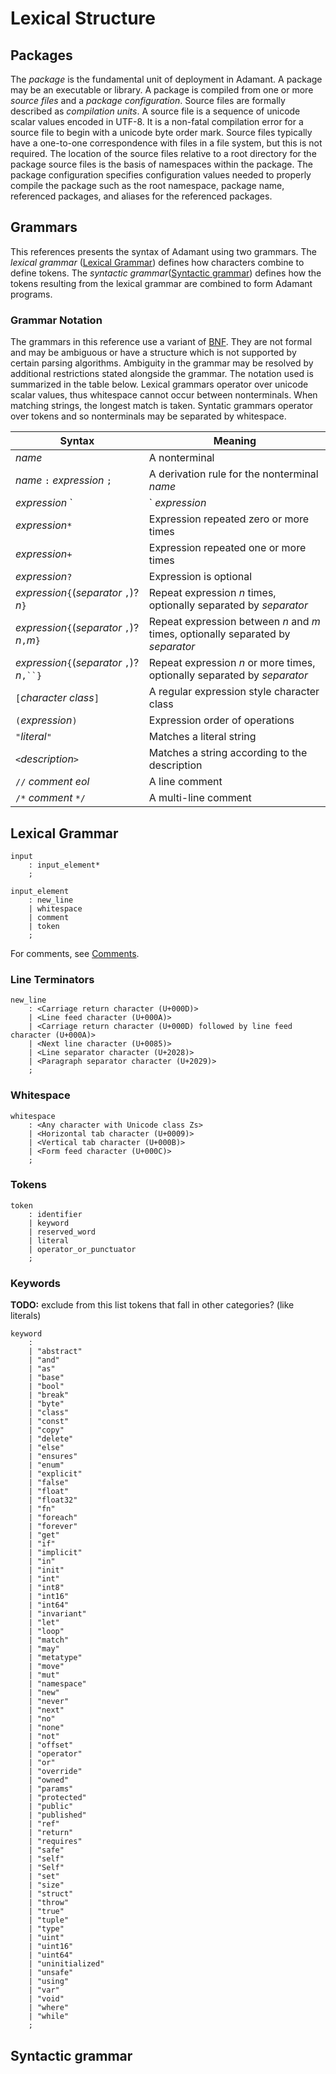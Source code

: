 # Lexical Structure

## Packages

The *package* is the fundamental unit of deployment in Adamant. A package may be an executable or library. A package is compiled from one or more *source files* and a *package configuration*. Source files are formally described as *compilation units*. A source file is a sequence of unicode scalar values encoded in UTF-8. It is a non-fatal compilation error for a source file to begin with a unicode byte order mark. Source files typically have a one-to-one correspondence with files in a file system, but this is not required. The location of the source files relative to a root directory for the package source files is the basis of namespaces within the package. The package configuration specifies configuration values needed to properly compile the package such as the root namespace, package name, referenced packages, and aliases for the referenced packages.

## Grammars

This references presents the syntax of Adamant using two grammars. The *lexical grammar* ([Lexical Grammar](#lexical-grammar)) defines how characters combine to define tokens. The *syntactic grammar*([Syntactic grammar](#syntactic-grammar)) defines how the tokens resulting from the lexical grammar are combined to form Adamant programs.

### Grammar Notation

The grammars in this reference use a variant of [BNF](https://en.wikipedia.org/wiki/Backus%E2%80%93Naur_form). They are not formal and may be ambiguous or have a structure which is not supported by certain parsing algorithms. Ambiguity in the grammar may be resolved by additional restrictions stated alongside the grammar. The notation used is summarized in the table below. Lexical grammars operator over unicode scalar values, thus whitespace cannot occur between nonterminals. When matching strings, the longest match is taken. Syntatic grammars operator over tokens and so nonterminals may be separated by whitespace.

| Syntax                                         | Meaning                                                                          |
| ---------------------------------------------- | -------------------------------------------------------------------------------- |
| *name*                                         | A nonterminal                                                                    |
| *name* `:` *expression* `;`                    | A derivation rule for the nonterminal *name*                                     |
| *expression* `|` *expression*                  | Unordered choice                                                                 |
| *expression*`*`                                | Expression repeated zero or more times                                           |
| *expression*`+`                                | Expression repeated one or more times                                            |
| *expression*`?`                                | Expression is optional                                                           |
| *expression*`{`(*separator* `,`)? *n*`}`       | Repeat expression *n* times, optionally separated by *separator*                 |
| *expression*`{`(*separator* `,`)? *n*`,`*m*`}` | Repeat expression between *n* and *m* times, optionally separated by *separator* |
| *expression*`{`(*separator* `,`)? *n*`,``}`    | Repeat expression *n* or more times, optionally separated by *separator*         |
| `[`*character class*`]`                        | A regular expression style character class                                       |
| `(`*expression*`)`                             | Expression order of operations                                                   |
| `"`*literal*`"`                                | Matches a literal string                                                         |
| `<`*description*`>`                            | Matches a string according to the description                                    |
| `//` *comment* *eol*                           | A line comment                                                                   |
| `/*` *comment* `*/`                            | A multi-line comment                                                             |

## Lexical Grammar

```grammar
input
    : input_element*
    ;

input_element
    : new_line
    | whitespace
    | comment
    | token
    ;
```

For comments, see [Comments](comments.md).

### Line Terminators

```grammar
new_line
    : <Carriage return character (U+000D)>
    | <Line feed character (U+000A)>
    | <Carriage return character (U+000D) followed by line feed character (U+000A)>
    | <Next line character (U+0085)>
    | <Line separator character (U+2028)>
    | <Paragraph separator character (U+2029)>
    ;
```

### Whitespace

```grammar
whitespace
    : <Any character with Unicode class Zs>
    | <Horizontal tab character (U+0009)>
    | <Vertical tab character (U+000B)>
    | <Form feed character (U+000C)>
    ;
```

### Tokens

```grammar
token
    : identifier
    | keyword
    | reserved_word
    | literal
    | operator_or_punctuator
    ;
```

### Keywords

**TODO:** exclude from this list tokens that fall in other categories? (like literals)

```grammar
keyword
    :
    | "abstract"
    | "and"
    | "as"
    | "base"
    | "bool"
    | "break"
    | "byte"
    | "class"
    | "const"
    | "copy"
    | "delete"
    | "else"
    | "ensures"
    | "enum"
    | "explicit"
    | "false"
    | "float"
    | "float32"
    | "fn"
    | "foreach"
    | "forever"
    | "get"
    | "if"
    | "implicit"
    | "in"
    | "init"
    | "int"
    | "int8"
    | "int16"
    | "int64"
    | "invariant"
    | "let"
    | "loop"
    | "match"
    | "may"
    | "metatype"
    | "move"
    | "mut"
    | "namespace"
    | "new"
    | "never"
    | "next"
    | "no"
    | "none"
    | "not"
    | "offset"
    | "operator"
    | "or"
    | "override"
    | "owned"
    | "params"
    | "protected"
    | "public"
    | "published"
    | "ref"
    | "return"
    | "requires"
    | "safe"
    | "self"
    | "Self"
    | "set"
    | "size"
    | "struct"
    | "throw"
    | "true"
    | "tuple"
    | "type"
    | "uint"
    | "uint16"
    | "uint64"
    | "uninitialized"
    | "unsafe"
    | "using"
    | "var"
    | "void"
    | "where"
    | "while"
    ;
```

## Syntactic grammar

